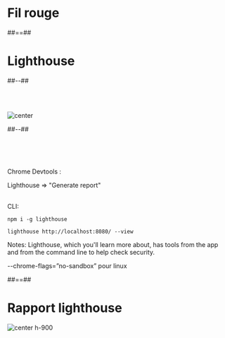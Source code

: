 <!-- .slide: class="transition bg-red" -->

# Fil rouge

##==##

<!-- .slide: class="two-column-layout" -->

# Lighthouse

##--##

<br><br>

![center](assets/images/lighthouse.png)

##--##

<!-- .slide: class="with-code" -->

<br><br><br>

Chrome Devtools :

Lighthouse => "Generate report"
<br><br>

CLI:

```shell
npm i -g lighthouse
```

<!-- .element: class="big-code" -->

```shell
lighthouse http://localhost:8080/ --view
```

<!-- .element: class="big-code" -->

Notes:
Lighthouse, which you'll learn more about, has tools from the app and from the command line to help check security.

--chrome-flags=”no-sandbox” pour linux

##==##

# Rapport lighthouse

![center h-900](assets/images/lighthouse-pwa.png)
